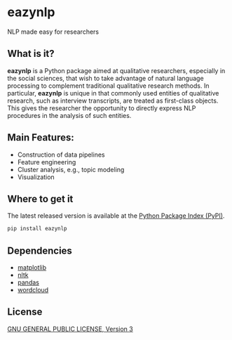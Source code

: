 # eazynlp
NLP made easy for researchers

## What is it?

**eazynlp** is a Python package aimed at qualitative researchers, especially in the social sciences, that wish to take advantage of natural language processing to complement traditional qualitative research methods. 
In particular, **eazynlp** is unique in that commonly used entities of qualitative research, such as interview transcripts, are treated as first-class objects.
This gives the researcher the opportunity to directly express NLP procedures in the analysis of such entities.

## Main Features:
  - Construction of data pipelines
  - Feature engineering
  - Cluster analysis, e.g., topic modeling
  - Visualization

## Where to get it
The latest released version is available at the [Python
Package Index (PyPI)](https://pypi.org/project/eazynlp).

```sh
pip install eazynlp
```

## Dependencies
  - [matplotlib](https://matplotlib.org/)
  - [nltk](https://www.nltk.org/)
  - [pandas](https://pandas.pydata.org/)
  - [wordcloud](https://amueller.github.io/word_cloud/)

## License
[GNU GENERAL PUBLIC LICENSE, Version 3](LICENSE)